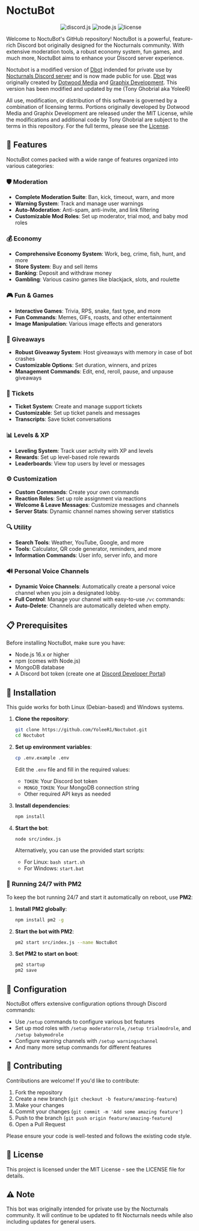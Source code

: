 # NoctuBot

<div align="center">
  <img src="https://img.shields.io/badge/discord.js-v14-blue.svg" alt="discord.js">
  <img src="https://img.shields.io/badge/node-16.x-green.svg" alt="node.js">
  <img src="https://img.shields.io/badge/license-MIT-orange.svg" alt="license">
</div>

Welcome to NoctuBot's GitHub repository! NoctuBot is a powerful, feature-rich Discord bot originally designed for the Nocturnals community. With extensive moderation tools, a robust economy system, fun games, and much more, NoctuBot aims to enhance your Discord server experience.

Noctubot is a modified version of [Dbot](https://github.com/DotwoodMedia/Dbot) indended for private use by [Nocturnals Discord server](https://babyboos.eu/discord) and is now made public for use. [Dbot](https://github.com/DotwoodMedia/Dbot) was originally created by [Dotwood Media](https://github.com/DotwoodMedia) and [Graphix Development](https://github.com/GraphixDevelopment). This version has been modified and updated by me (Tony Ghobrial aka YoleeR) 

All use, modification, or distribution of this software is governed by a combination of licensing terms. Portions originally developed by Dotwood Media and Graphix Development are released under the MIT License, while the modifications and additional code by Tony Ghobrial are subject to the terms in this repository. For the full terms, please see the [License](https://github.com/YoleeR1/Noctubot/blob/main/LICENSE).



## 🌟 Features

NoctuBot comes packed with a wide range of features organized into various categories:

### 🛡️ Moderation
- **Complete Moderation Suite**: Ban, kick, timeout, warn, and more
- **Warning System**: Track and manage user warnings
- **Auto-Moderation**: Anti-spam, anti-invite, and link filtering
- **Customizable Mod Roles**: Set up moderator, trial mod, and baby mod roles

### 💰 Economy
- **Comprehensive Economy System**: Work, beg, crime, fish, hunt, and more
- **Store System**: Buy and sell items
- **Banking**: Deposit and withdraw money
- **Gambling**: Various casino games like blackjack, slots, and roulette

### 🎮 Fun & Games
- **Interactive Games**: Trivia, RPS, snake, fast type, and more
- **Fun Commands**: Memes, GIFs, roasts, and other entertainment
- **Image Manipulation**: Various image effects and generators

### 🎁 Giveaways
- **Robust Giveaway System**: Host giveaways with memory in case of bot crashes
- **Customizable Options**: Set duration, winners, and prizes
- **Management Commands**: Edit, end, reroll, pause, and unpause giveaways

### 🎫 Tickets
- **Ticket System**: Create and manage support tickets
- **Customizable**: Set up ticket panels and messages
- **Transcripts**: Save ticket conversations

### 📊 Levels & XP
- **Leveling System**: Track user activity with XP and levels
- **Rewards**: Set up level-based role rewards
- **Leaderboards**: View top users by level or messages

### ⚙️ Customization
- **Custom Commands**: Create your own commands
- **Reaction Roles**: Set up role assignment via reactions
- **Welcome & Leave Messages**: Customize messages and channels
- **Server Stats**: Dynamic channel names showing server statistics

### 🔍 Utility
- **Search Tools**: Weather, YouTube, Google, and more
- **Tools**: Calculator, QR code generator, reminders, and more
- **Information Commands**: User info, server info, and more

### 🔊 Personal Voice Channels
- **Dynamic Voice Channels**: Automatically create a personal voice channel when you join a designated lobby.
- **Full Control**: Manage your channel with easy-to-use `/vc` commands:
- **Auto-Delete**: Channels are automatically deleted when empty.

## 📋 Prerequisites

Before installing NoctuBot, make sure you have:

- Node.js 16.x or higher
- npm (comes with Node.js)
- MongoDB database
- A Discord bot token (create one at [Discord Developer Portal](https://discord.com/developers/applications))

## 🚀 Installation

This guide works for both Linux (Debian-based) and Windows systems.

1. **Clone the repository**:
   ```bash
   git clone https://github.com/YoleeR1/Noctubot.git
   cd Noctubot
   ```

2. **Set up environment variables**:
   ```bash
   cp .env.example .env
   ```
   Edit the `.env` file and fill in the required values:
   - `TOKEN`: Your Discord bot token
   - `MONGO_TOKEN`: Your MongoDB connection string
   - Other required API keys as needed

3. **Install dependencies**:
   ```bash
   npm install
   ```

4. **Start the bot**:
   ```bash
   node src/index.js
   ```
   
   Alternatively, you can use the provided start scripts:
   - For Linux: `bash start.sh`
   - For Windows: `start.bat`

### 🔄 Running 24/7 with PM2

To keep the bot running 24/7 and start it automatically on reboot, use **PM2**:

1. **Install PM2 globally**:
   ```bash
   npm install pm2 -g
   ```

2. **Start the bot with PM2**:
   ```bash
   pm2 start src/index.js --name NoctuBot
   ```

3. **Set PM2 to start on boot**:
   ```bash
   pm2 startup
   pm2 save
   ```

## 🔧 Configuration

NoctuBot offers extensive configuration options through Discord commands:

- Use `/setup` commands to configure various bot features
- Set up mod roles with `/setup moderatorrole`, `/setup trialmodrole`, and `/setup babymodrole`
- Configure warning channels with `/setup warningschannel`
- And many more setup commands for different features

## 🤝 Contributing

Contributions are welcome! If you'd like to contribute:

1. Fork the repository
2. Create a new branch (`git checkout -b feature/amazing-feature`)
3. Make your changes
4. Commit your changes (`git commit -m 'Add some amazing feature'`)
5. Push to the branch (`git push origin feature/amazing-feature`)
6. Open a Pull Request

Please ensure your code is well-tested and follows the existing code style.

## 📝 License

This project is licensed under the MIT License - see the LICENSE file for details.

## ⚠️ Note

This bot was originally intended for private use by the Nocturnals community. It will continue to be updated to fit Nocturnals needs while also including updates for general users.
